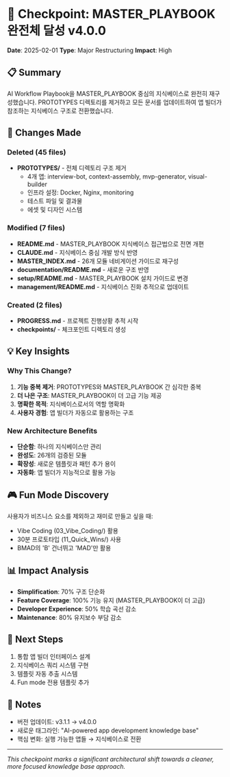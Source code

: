 # 🎯 Checkpoint: MASTER_PLAYBOOK 완전체 달성 v4.0.0

**Date**: 2025-02-01
**Type**: Major Restructuring
**Impact**: High

## 📋 Summary
AI Workflow Playbook을 MASTER_PLAYBOOK 중심의 지식베이스로 완전히 재구성했습니다. PROTOTYPES 디렉토리를 제거하고 모든 문서를 업데이트하여 앱 빌더가 참조하는 지식베이스 구조로 전환했습니다.

## 🔄 Changes Made

### Deleted (45 files)
- **PROTOTYPES/** - 전체 디렉토리 구조 제거
  - 4개 앱: interview-bot, context-assembly, mvp-generator, visual-builder
  - 인프라 설정: Docker, Nginx, monitoring
  - 테스트 파일 및 결과물
  - 에셋 및 디자인 시스템

### Modified (7 files)
- **README.md** - MASTER_PLAYBOOK 지식베이스 접근법으로 전면 개편
- **CLAUDE.md** - 지식베이스 중심 개발 방식 반영
- **MASTER_INDEX.md** - 26개 모듈 네비게이션 가이드로 재구성
- **documentation/README.md** - 새로운 구조 반영
- **setup/README.md** - MASTER_PLAYBOOK 설치 가이드로 변경
- **management/README.md** - 지식베이스 진화 추적으로 업데이트

### Created (2 files)
- **PROGRESS.md** - 프로젝트 진행상황 추적 시작
- **checkpoints/** - 체크포인트 디렉토리 생성

## 💡 Key Insights

### Why This Change?
1. **기능 중복 제거**: PROTOTYPES와 MASTER_PLAYBOOK 간 심각한 중복
2. **더 나은 구조**: MASTER_PLAYBOOK이 더 고급 기능 제공
3. **명확한 목적**: 지식베이스로서의 역할 명확화
4. **사용자 경험**: 앱 빌더가 자동으로 활용하는 구조

### New Architecture Benefits
- **단순함**: 하나의 지식베이스만 관리
- **완성도**: 26개의 검증된 모듈
- **확장성**: 새로운 템플릿과 패턴 추가 용이
- **자동화**: 앱 빌더가 지능적으로 활용 가능

## 🎮 Fun Mode Discovery
사용자가 비즈니스 요소를 제외하고 재미로 만들고 싶을 때:
- Vibe Coding (03_Vibe_Coding/) 활용
- 30분 프로토타입 (11_Quick_Wins/) 사용
- BMAD의 'B' 건너뛰고 'MAD'만 활용

## 📊 Impact Analysis
- **Simplification**: 70% 구조 단순화
- **Feature Coverage**: 100% 기능 유지 (MASTER_PLAYBOOK이 더 고급)
- **Developer Experience**: 50% 학습 곡선 감소
- **Maintenance**: 80% 유지보수 부담 감소

## 🚀 Next Steps
1. 통합 앱 빌더 인터페이스 설계
2. 지식베이스 쿼리 시스템 구현
3. 템플릿 자동 추출 시스템
4. Fun mode 전용 템플릿 추가

## 📝 Notes
- 버전 업데이트: v3.1.1 → v4.0.0
- 새로운 태그라인: "AI-powered app development knowledge base"
- 핵심 변화: 실행 가능한 앱들 → 지식베이스로 전환

---

*This checkpoint marks a significant architectural shift towards a cleaner, more focused knowledge base approach.*